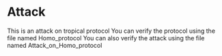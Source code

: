 # Attack
This is an attack on tropical protocol
You can verify the protocol using the file named Homo_protocol
You can also verify the attack using the file named Attack_on_Homo_protocol
